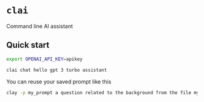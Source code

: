 # `clai`

Command line AI assistant

## Quick start

```sh
export OPENAI_API_KEY=apikey

clai chat hello gpt 3 turbo assistant 
```

You can reuse your saved prompt like this

```sh
clay -p my_prompt a question related to the background from the file my_prompt 
```